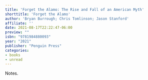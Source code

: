 ```yaml
---
title: 'Forget the Alamo: The Rise and Fall of an American Myth'
shorttitle: 'Forget the Alamo'
author: 'Bryan Burrough; Chris Tomlinson; Jason Stanford'
affiliate: ''
date: 2021-08-17T22:22:47-06:00 
preview: ""
isbn: "9781984880093"
year: "2021"
publisher: "Penguin Press"
categories: 
- books
- unread
---
```


Notes.
